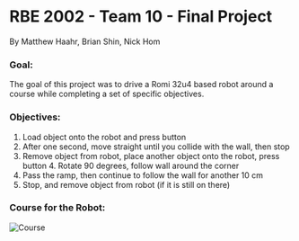 # RBE 2002 - Team 10 - Final Project #

By Matthew Haahr, Brian Shin, Nick Hom


### Goal: ###

The goal of this project was to drive a Romi 32u4 based robot around a course while completing a set of specific objectives.

### Objectives: ###

1. Load object onto the robot and press button
2. After one second, move straight until you collide with the wall, then stop
3. Remove object from robot, place another object onto the robot, press button 4. Rotate 90 degrees, follow wall around the corner
5. Pass the ramp, then continue to follow the wall for another 10 cm
6. Stop, and remove object from robot (if it is still on there)

### Course for the Robot: ###

![Course](https://github.com/mjhaahr/RBE_2002-Team_10/blob/main/Course.jpg)
